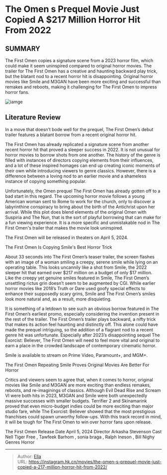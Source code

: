 # The Omen s Prequel Movie Just Copied A $217 Million Horror Hit From 2022


## SUMMARY 



  The First Omen copies a signature scene from a 2023 horror film, which could make it seem uninspired compared to original horror movies.   The trailer for The First Omen has a creative and haunting backward play trick, but the blatant nod to a recent horror hit is disappointing.   Original horror movies like Smile and M3GAN have been more exciting and successful than remakes and reboots, making it challenging for The First Omen to impress horror fans.  

![iamge](https://static1.srcdn.com/wordpress/wp-content/uploads/2023/11/the-first-omen.jpg)

## Literature Review

In a move that doesn’t bode well for the prequel, The First Omen’s debut trailer features a blatant borrow from a recent original horror hit.




The First Omen has already replicated a signature scene from another recent horror hit that proved a sleeper success in 2022. It is not unusual for horror movies to borrow shots from one another. The history of the genre is filled with instances of directors copying elements from their influences, and a lot of these inspired homages can end up creating iconic moments of their own while introducing viewers to genre classics. However, there is a difference between a loving nod to an earlier movie and a shameless instance of copying something popular.




Unfortunately, the Omen prequel The First Omen has already gotten off to a bad start in this regard. The upcoming horror movie follows a young American woman sent to Rome to work for the church, only to discover a labyrinthine conspiracy to bring about the birth of the Antichrist upon her arrival. While this plot does blend elements of the original Omen with Suspiria and The Nun, that is the sort of playful borrowing that can make for a fun viewing experience. It is a more specific and unmistakable nod in The First Omen&#39;s trailer that makes the movie look uninspired.



The First Omen will be released in theaters on April 5, 2024.





 The First Omen Is Copying Smile&#39;s Best Horror Trick 
          




About 33 seconds into The First Omen’s teaser trailer, the screen flashes with an image of a woman smiling a creepy, serene smile while lying on an operating table. This looks uncannily like a shot from Smile, the 2022 sleeper hit that earned over $217 million on a budget of only $17 million. Like the creepy yet genuine smiles featured in Smile, The First Omen’s unsettling rictus grin doesn’t seem to be augmented by CGI. While earlier horror movies like 2018’s Truth or Dare used goofy special effects to enhance their supposedly scary grins, Smile and The First Omen’s smiles look more natural and, as a result, more disquieting.


 

It is something of a letdown to see such an obvious borrow featured in The First Omen’s earliest promo, especially considering the invention present in the rest of the trailer. The First Omen’s trailer plays backward, a nifty trick that makes its action feel haunting and distinctly off. This alone could have made the prequel intriguing, so the addition of a flagrant nod to a recent genre hit was unfortunate. Especially after 2023’s disappointing sequel The Exorcist: Believer, The First Omen will need to feel more vital and original to earn a place in the crowded landscape of contemporary cinematic horror.






Smile is available to stream on Prime Video, Paramount&#43;, and MGM&#43;.






 The First Omen Repeating Smile Proves Original Movies Are Better For Horror 
          

Critics and viewers seem to agree that, when it comes to horror, original movies like Smile and M3GAN are more exciting than endless remakes, reboots, and re-imaginings of classics. Although Evil Dead Rise and Scream VI were both hits in 2023, M3GAN and Smile were both unexpectedly massive successes with smaller budgets. Terrifier 2 and Skinamarink proved that even micro-budget indies could be more exciting than major studio fare, while The Exorcist: Believer showed that the most prestigious franchises could spawn unworthy follow-ups. With this track record in mind, it will be tough for The First Omen to win over horror fans upon release.




   The First Omen      Release Date    April 5, 2024     Director    Arkasha Stevenson     Cast    Nell Tiger Free , Tawfeek Barhom , sonia braga , Ralph Ineson , Bill Nighy     Genres    Horror      


---

> Author: [Ella](https://instagram.hk.cn/)  
> URL: https://instagram.hk.cn/movies/the-omen-s-prequel-movie-just-copied-a-217-million-horror-hit-from-2022/  

